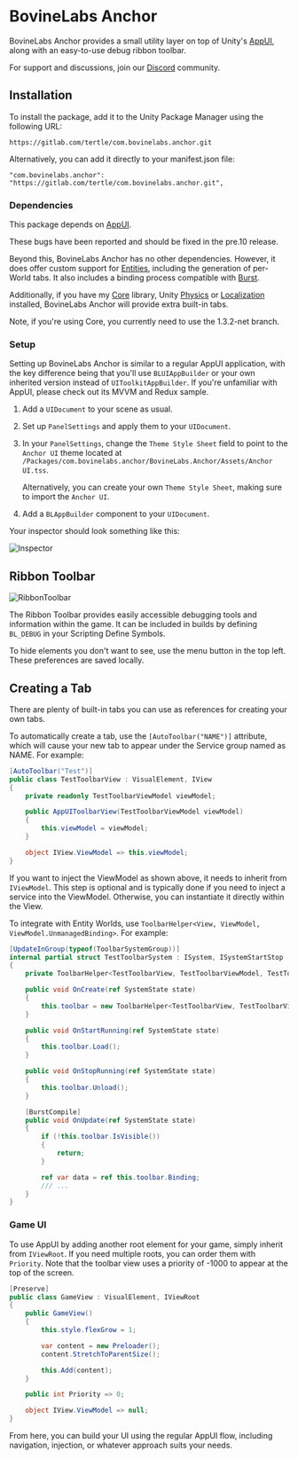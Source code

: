 # BovineLabs Anchor
BovineLabs Anchor provides a small utility layer on top of Unity's [AppUI](https://docs.unity3d.com/Packages/com.unity.dt.app-ui@latest), along with an easy-to-use debug ribbon toolbar.

For support and discussions, join our [Discord](https://discord.gg/RTsw6Cxvw3) community.

## Installation

To install the package, add it to the Unity Package Manager using the following URL:

`https://gitlab.com/tertle/com.bovinelabs.anchor.git` 

Alternatively, you can add it directly to your manifest.json file: 

`"com.bovinelabs.anchor": "https://gitlab.com/tertle/com.bovinelabs.anchor.git",`

### Dependencies

This package depends on [AppUI](https://docs.unity3d.com/Packages/com.unity.dt.app-ui@latest).

These bugs have been reported and should be fixed in the pre.10 release.

Beyond this, BovineLabs Anchor has no other dependencies. However, it does offer custom support for [Entities](https://docs.unity3d.com/Packages/com.unity.entities@latest/), including the generation of per-World tabs. It also includes a binding process compatible with [Burst](https://docs.unity3d.com/Packages/com.unity.burst@latest).

Additionally, if you have my [Core](https://gitlab.com/tertle/com.bovinelabs.core) library, Unity [Physics](https://docs.unity3d.com/Packages/com.unity.physics@latest) or [Localization](https://docs.unity3d.com/Packages/com.unity.localization@latest) installed, BovineLabs Anchor will provide extra built-in tabs.

Note, if you're using Core, you currently need to use the 1.3.2-net branch.

### Setup
Setting up BovineLabs Anchor is similar to a regular AppUI application, with the key difference being that you'll use `BLUIAppBuilder` or your own inherited version instead of `UIToolkitAppBuilder`. If you're unfamiliar with AppUI, please check out its MVVM and Redux sample.

1. Add a `UIDocument` to your scene as usual.
2. Set up `PanelSettings` and apply them to your `UIDocument`.
3. In your `PanelSettings`, change the `Theme Style Sheet` field to point to the `Anchor UI` theme located at `/Packages/com.bovinelabs.anchor/BovineLabs.Anchor/Assets/Anchor UI.tss`.

   Alternatively, you can create your own `Theme Style Sheet`, making sure to import the `Anchor UI`.  
4. Add a `BLAppBuilder` component to your `UIDocument`.

Your inspector should look something like this:

![Inspector](Documentation~/Images/inspector.png)

## Ribbon Toolbar

![RibbonToolbar](Documentation~/Images/ribbon.png)

The Ribbon Toolbar provides easily accessible debugging tools and information within the game. It can be included in builds by defining `BL_DEBUG` in your Scripting Define Symbols.

To hide elements you don't want to see, use the menu button in the top left. These preferences are saved locally.

## Creating a Tab
There are plenty of built-in tabs you can use as references for creating your own tabs.

To automatically create a tab, use the `[AutoToolbar("NAME")]` attribute, which will cause your new tab to appear under the Service group named as NAME. For example:

```csharp
[AutoToolbar("Test")]
public class TestToolbarView : VisualElement, IView
{
    private readonly TestToolbarViewModel viewModel;

    public AppUIToolbarView(TestToolbarViewModel viewModel)
    {
        this.viewModel = viewModel;
    }

    object IView.ViewModel => this.viewModel;
}
```
If you want to inject the ViewModel as shown above, it needs to inherit from `IViewModel`. This step is optional and is typically done if you need to inject a service into the ViewModel. Otherwise, you can instantiate it directly within the View.

To integrate with Entity Worlds, use `ToolbarHelper<View, ViewModel, ViewModel.UnmanagedBinding>`. For example:

```csharp
[UpdateInGroup(typeof(ToolbarSystemGroup))]
internal partial struct TestToolbarSystem : ISystem, ISystemStartStop
{
    private ToolbarHelper<TestToolbarView, TestToolbarViewModel, TestToolbarViewModel.Data> toolbar;

    public void OnCreate(ref SystemState state)
    {
        this.toolbar = new ToolbarHelper<TestToolbarView, TestToolbarViewModel, TestToolbarViewModel.Data>(ref state, "Test");
    }

    public void OnStartRunning(ref SystemState state)
    {
        this.toolbar.Load();
    }

    public void OnStopRunning(ref SystemState state)
    {
        this.toolbar.Unload();
    }

    [BurstCompile]
    public void OnUpdate(ref SystemState state)
    {
        if (!this.toolbar.IsVisible())
        {
            return;
        }

        ref var data = ref this.toolbar.Binding;
        /// ...
    }
}
```

### Game UI
To use AppUI by adding another root element for your game, simply inherit from `IViewRoot`. If you need multiple roots, you can order them with `Priority`. Note that the toolbar view uses a priority of -1000 to appear at the top of the screen.

```csharp
[Preserve]
public class GameView : VisualElement, IViewRoot
{
    public GameView()
    {
        this.style.flexGrow = 1;

        var content = new Preloader();
        content.StretchToParentSize();

        this.Add(content);
    }

    public int Priority => 0;

    object IView.ViewModel => null;
}
```
From here, you can build your UI using the regular AppUI flow, including navigation, injection, or whatever approach suits your needs.
